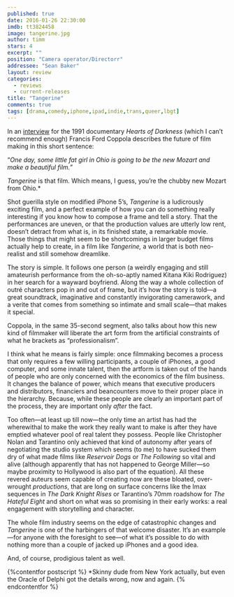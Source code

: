 ```yaml
---
published: true
date: 2016-01-26 22:30:00
imdb: tt3824458
image: tangerine.jpg
author: timm
stars: 4
excerpt: ""
position: "Camera operator/Directorr"
addressee: "Sean Baker"
layout: review
categories: 
  - reviews
  - current-releases
title: "Tangerine"
comments: true
tags: [drama,comedy,iphone,ipad,indie,trans,queer,lbgt]
---
```

In an [interview](https://www.youtube.com/watch?v=iSePbQVR284) for the 1991 documentary _Hearts of Darkness_ (which I can’t recommend enough) Francis Ford Coppola describes the future of film making in this short sentence: 

“_One day, some little fat girl in Ohio is going to be the new Mozart and make a beautiful film._”

_Tangerine_ is that film. Which means, I guess, you’re the chubby new Mozart from Ohio.*  

Shot guerilla style on modified iPhone 5’s, _Tangerine_ is a ludicrously exciting film, and a perfect example of how you can do something really interesting if you know how to compose a frame and tell a story. That the performances are uneven, or that the production values are utterly low rent, doesn’t detract from what is, in its finished state, a remarkable movie. Those things that might seem to be shortcomings in larger budget films actually help to create, in a film like _Tangerine,_ a world that is both neo-realist and still somehow dreamlike. 

The story is simple. It follows one person (a weirdly engaging and still amateurish performance from the oh-so-aptly named Kitana Kiki Rodriguez) in her search for a wayward boyfriend. Along the way a whole collection of outré characters pop in and out of frame, but it’s how the story is told—a great soundtrack, imaginative and constantly invigorating camerawork, and a verite that comes from something so intimate and small scale—that makes it special.

Coppola, in the same 35-second segment, also talks about how this new kind of filmmaker will liberate the art form from the artificial constraints of what he brackets as “professionalism”.

I think what he means is fairly simple: once filmmaking becomes a process that only requires a few willing participants, a couple of iPhones, a good computer, and some innate talent, then the artform is taken out of the hands of people who are only concerned with the economics of the film business. It changes the balance of power, which means that executive producers and distributors, financiers and beancounters move to their proper place in the hierarchy. Because, while these people are clearly an important part of the process, they are important only _after_ the fact.

Too often—at least up till now—the only time an artist has had the wherewithal to make the work they really want to make is after they have emptied whatever pool of real talent they possess. People like Christopher Nolan and Tarantino only achieved that kind of autonomy after years of negotiating the studio system which seems (to me) to have sucked them dry of what made films like _Reservoir Dogs_ or _The Following_ so vital and alive (although apparently that has not happened to George Miller—so maybe proximity to Hollywood is also part of the equation). All these revered auteurs seem capable of creating now are these bloated, over-wrought _productions_, that are long on surface concerns like the Imax sequences in _The Dark Knight Rises_ or Tarantino’s 70mm roadshow for _The Hateful Eight_ and short on what was so promising in their early works: a real engagement with storytelling and character.

The whole film industry seems on the edge of catastrophic changes and _Tangerine_ is one of the harbingers of that welcome disaster. It’s an example—for anyone with the foresight to see—of what it’s possible to do with nothing more than a couple of jacked up iPhones and a good idea. 

And, of course, prodigious talent as well.

{%contentfor postscript %}
*Skinny dude from New York actually, but even the Oracle of Delphi got the details wrong, now and again.
{% endcontentfor %}
